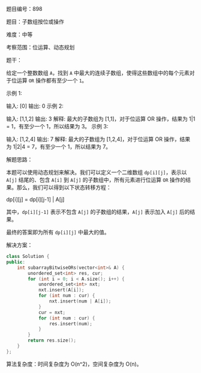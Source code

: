 题目编号：898

题目：子数组按位或操作

难度：中等

考察范围：位运算、动态规划

题干：

给定一个整数数组 `A`，找到 `A` 中最大的连续子数组，使得这些数组中的每个元素对于位运算 `OR` 操作都有至少一个 `1`。

示例 1:

输入: [0]
输出: 0
示例 2:

输入: [1,1,2]
输出: 3
解释: 最大的子数组为 [1,1]，对于位运算 OR 操作，结果为 1|1 = 1，有至少一个 1，所以结果为 3。
示例 3:

输入: [1,2,4]
输出: 7
解释: 最大的子数组为 [1,2,4]，对于位运算 OR 操作，结果为 1|2|4 = 7，有至少一个 1，所以结果为 7。

解题思路：

本题可以使用动态规划来解决。我们可以定义一个二维数组 `dp[i][j]`，表示以 `A[j]` 结尾的、包含 `A[i]` 到 `A[j]` 的子数组中，所有元素进行位运算 `OR` 操作的结果。那么，我们可以得到以下状态转移方程：

dp[i][j] = dp[i][j-1] | A[j]

其中，`dp[i][j-1]` 表示不包含 `A[j]` 的子数组的结果，`A[j]` 表示加入 `A[j]` 后的结果。

最终的答案即为所有 `dp[i][j]` 中最大的值。

解决方案：

```cpp
class Solution {
public:
    int subarrayBitwiseORs(vector<int>& A) {
        unordered_set<int> res, cur;
        for (int i = 0; i < A.size(); i++) {
            unordered_set<int> nxt;
            nxt.insert(A[i]);
            for (int num : cur) {
                nxt.insert(num | A[i]);
            }
            cur = nxt;
            for (int num : cur) {
                res.insert(num);
            }
        }
        return res.size();
    }
};
```

算法复杂度：时间复杂度为 O(n^2)，空间复杂度为 O(n)。